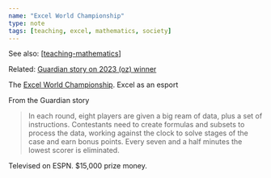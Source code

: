 ```yaml
---
name: "Excel World Championship"
type: note
tags: [teaching, excel, mathematics, society]
---
```


See also: [[teaching-mathematics]]

Related: [Guardian story on 2023 (oz) winner](https://www.theguardian.com/australia-news/2023/dec/15/you-didnt-just-succeed-you-exceled-sydney-man-dubbed-the-annihilator-wins-excel-world-championship)

The [Excel World Championship](https://fmworldcup.com/excel-esports/microsoft-excel-world-championship/). Excel as an esport

From the Guardian story
 
> In each round, eight players are given a big ream of data, plus a set of instructions. Contestants need to create formulas and subsets to process the data, working against the clock to solve stages of the case and earn bonus points. Every seven and a half minutes the lowest scorer is eliminated.

Televised on ESPN. $15,000 prize money.

[//begin]: # "Autogenerated link references for markdown compatibility"
[teaching-mathematics]: teaching-mathematics "Teaching Mathematics"
[//end]: # "Autogenerated link references"